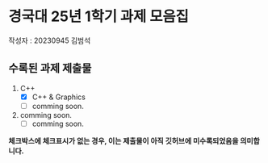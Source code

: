 # 경국대 25년 1학기 과제 모음집
작성자 : 20230945 김범석

## 수록된 과제 제출물
1. C++
   - [x] C++ & Graphics
   - [ ] comming soon.
2. comming soon.
   - [ ] comming soon.

**체크박스에 체크표시가 없는 경우, 이는 제출물이 아직 깃허브에 미수록되었음을 의미합니다.**
